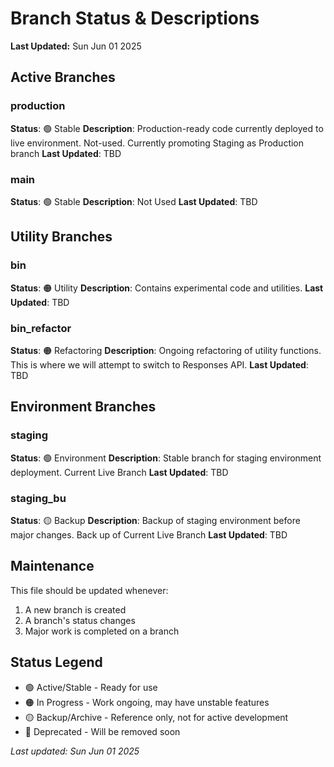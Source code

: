 # Branch Status & Descriptions

**Last Updated:** Sun Jun 01 2025

## Active Branches

### production

**Status**: 🟢 Stable
**Description**: Production-ready code currently deployed to live environment. Not-used. Currently promoting Staging as Production branch
**Last Updated**: TBD

### main

**Status**: 🟢 Stable
**Description**: Not Used
**Last Updated**: TBD

## Utility Branches

### bin

**Status**: 🟠 Utility
**Description**: Contains experimental code and utilities.
**Last Updated**: TBD

### bin_refactor

**Status**: 🟠 Refactoring
**Description**: Ongoing refactoring of utility functions. This is where we will attempt to switch to Responses API.
**Last Updated**: TBD

## Environment Branches

### staging

**Status**: 🟢 Environment
**Description**: Stable branch for staging environment deployment. Current Live Branch
**Last Updated**: TBD

### staging_bu

**Status**: 🟡 Backup
**Description**: Backup of staging environment before major changes. Back up of Current Live Branch
**Last Updated**: TBD

## Maintenance

This file should be updated whenever:

1. A new branch is created
2. A branch's status changes
3. Major work is completed on a branch

## Status Legend

- 🟢 Active/Stable - Ready for use
- 🟠 In Progress - Work ongoing, may have unstable features
- 🟡 Backup/Archive - Reference only, not for active development
- 🔴 Deprecated - Will be removed soon

_Last updated: Sun Jun 01 2025_
